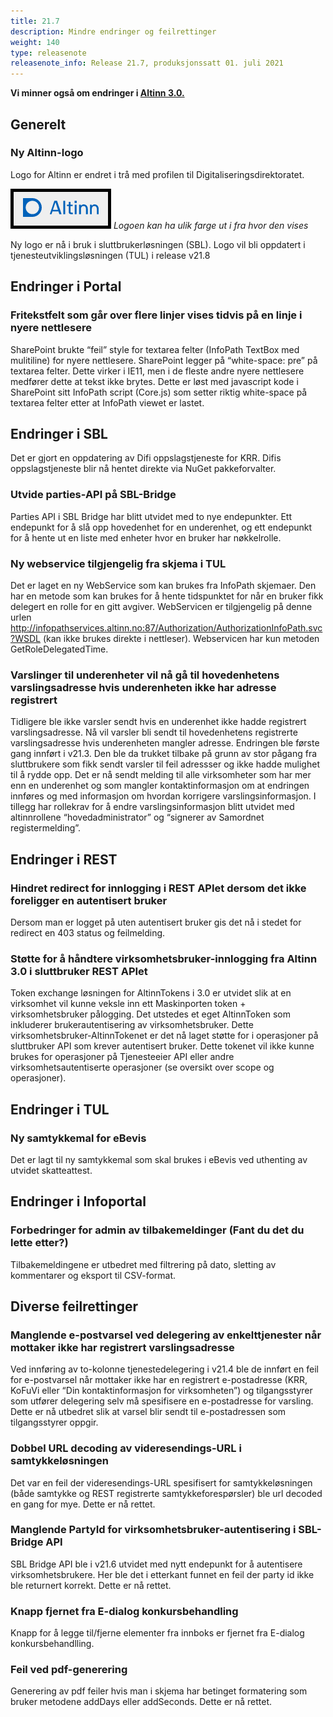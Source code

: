 ```yaml
---
title: 21.7
description: Mindre endringer og feilrettinger
weight: 140
type: releasenote
releasenote_info: Release 21.7, produksjonssatt 01. juli 2021
---
```


**Vi minner også om endringer i [Altinn 3.0.](https://github.com/Altinn/altinn-studio/releases)**

## Generelt 
### Ny Altinn-logo

Logo for Altinn er endret i trå med profilen til Digitaliseringsdirektoratet. 

![Ny visning](nyLogo.PNG " ")
_Logoen kan ha ulik farge ut i fra hvor den vises_

Ny logo er nå i bruk i sluttbrukerløsningen (SBL). Logo vil bli oppdatert i tjenesteutviklingsløsningen (TUL) i release v21.8

## Endringer i Portal

### Fritekstfelt som går over flere linjer vises tidvis på en linje i nyere nettlesere

SharePoint brukte “feil” style for textarea felter (InfoPath TextBox med mulitiline) for nyere nettlesere. SharePoint legger på “white-space: pre” på textarea felter. Dette virker i IE11, men i de fleste andre nyere nettlesere medfører dette at tekst ikke brytes. Dette er løst med javascript kode i SharePoint sitt InfoPath script (Core.js) som setter riktig white-space på textarea felter etter at InfoPath viewet er lastet.

## Endringer i SBL

Det er gjort en oppdatering av Difi oppslagstjeneste for KRR. Difis oppslagstjeneste blir nå hentet direkte via NuGet pakkeforvalter.

### Utvide parties-API på SBL-Bridge 

Parties API i SBL Bridge har blitt utvidet med to nye endepunkter. Ett endepunkt for å slå opp hovedenhet for en underenhet, og ett endepunkt for å hente ut en liste med enheter hvor en bruker har nøkkelrolle.

### Ny webservice tilgjengelig fra skjema i TUL

Det er laget en ny WebService som kan brukes fra InfoPath skjemaer. Den har en metode som kan brukes for å hente tidspunktet for når en bruker fikk delegert en rolle for en gitt avgiver. WebServicen er tilgjengelig på denne urlen http://infopathservices.altinn.no:87/Authorization/AuthorizationInfoPath.svc?WSDL (kan ikke brukes direkte i nettleser). Webservicen har kun metoden GetRoleDelegatedTime.

### Varslinger til underenheter vil nå gå til hovedenhetens varslingsadresse hvis underenheten ikke har adresse registrert

Tidligere ble ikke varsler sendt hvis en underenhet ikke hadde registrert varslingsadresse. Nå vil varsler bli sendt til hovedenhetens registrerte varslingsadresse hvis underenheten mangler adresse.
Endringen ble første gang innført i v21.3. Den ble da trukket tilbake på grunn av stor pågang fra sluttbrukere som fikk sendt varsler til feil adressser og ikke hadde mulighet til å rydde opp. Det er nå sendt melding til alle virksomheter som har mer enn en underenhet og som mangler kontaktinformasjon om at endringen innføres og med informasjon om hvordan korrigere varslingsinformasjon. I tillegg har rollekrav for å endre varslingsinformasjon blitt utvidet med altinnrollene “hovedadministrator” og “signerer av Samordnet registermelding”.

## Endringer i REST

### Hindret redirect for innlogging i REST APIet dersom det ikke foreligger en autentisert bruker

Dersom man er logget på uten autentisert bruker gis det nå i stedet for redirect en 403 status og feilmelding.

### Støtte for å håndtere virksomhetsbruker-innlogging fra Altinn 3.0 i sluttbruker REST APIet

Token exchange løsningen for AltinnTokens i 3.0 er utvidet slik at en virksomhet vil kunne veksle inn ett Maskinporten token + virksomhetsbruker pålogging. Det utstedes et eget AltinnToken som inkluderer brukerautentisering av virksomhetsbruker.
Dette virksomhetsbruker-AltinnTokenet er det nå laget støtte for i operasjoner på sluttbruker API som krever autentisert bruker. Dette tokenet vil ikke kunne brukes for operasjoner på Tjenesteeier API eller andre virksomhetsautentiserte operasjoner (se oversikt over scope og operasjoner).

## Endringer i TUL

### Ny samtykkemal for eBevis

Det er lagt til ny samtykkemal som skal brukes i eBevis ved uthenting av utvidet skatteattest.

## Endringer i Infoportal

### Forbedringer for admin av tilbakemeldinger (Fant du det du lette etter?)

Tilbakemeldingene er utbedret med filtrering på dato, sletting av kommentarer og eksport til CSV-format.

## Diverse feilrettinger

### Manglende e-postvarsel ved delegering av enkelttjenester når mottaker ikke har registrert varslingsadresse

Ved innføring av to-kolonne tjenestedelegering i v21.4 ble de innført en feil for e-postvarsel når mottaker ikke har en registrert e-postadresse (KRR, KoFuVi eller “Din kontaktinformasjon for virksomheten”) og tilgangsstyrer som utfører delegering selv må spesifisere en e-postadresse for varsling. Dette er nå utbedret slik at varsel blir sendt til e-postadressen som tilgangsstyrer oppgir.

### Dobbel URL decoding av videresendings-URL i samtykkeløsningen

Det var en feil der videresendings-URL spesifisert for samtykkeløsningen (både samtykke og REST registrerte samtykkeforespørsler) ble url decoded en gang for mye. Dette er nå rettet.

### Manglende PartyId for virksomhetsbruker-autentisering i SBL-Bridge API

SBL Bridge API ble i v21.6 utvidet med nytt endepunkt for å autentisere virksomhetsbrukere. Her ble det i etterkant funnet en feil der party id ikke ble returnert korrekt. Dette er nå rettet.

### Knapp fjernet fra E-dialog konkursbehandling

Knapp for å legge til/fjerne elementer fra innboks er fjernet fra E-dialog konkursbehandlling.

### Feil ved pdf-generering

Generering av pdf feiler hvis man i skjema har betinget formatering som bruker metodene addDays eller addSeconds. Dette er nå rettet.
